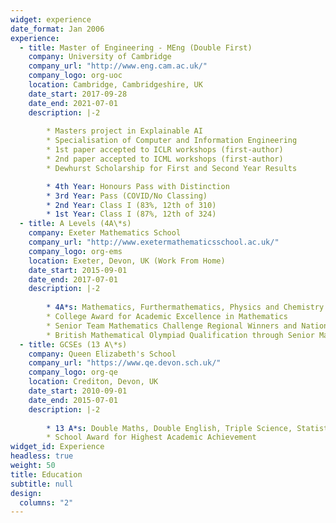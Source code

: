 ```yaml
---
widget: experience
date_format: Jan 2006
experience:
  - title: Master of Engineering - MEng (Double First)
    company: University of Cambridge
    company_url: "http://www.eng.cam.ac.uk/"
    company_logo: org-uoc
    location: Cambridge, Cambridgeshire, UK
    date_start: 2017-09-28
    date_end: 2021-07-01
    description: |-2
        
        * Masters project in Explainable AI
        * Specialisation of Computer and Information Engineering
        * 1st paper accepted to ICLR workshops (first-author)
        * 2nd paper accepted to ICML workshops (first-author)
        * Dewhurst Scholarship for First and Second Year Results

        * 4th Year: Honours Pass with Distinction
        * 3rd Year: Pass (COVID/No Classing)
        * 2nd Year: Class I (83%, 12th of 310)
        * 1st Year: Class I (87%, 12th of 324)
  - title: A Levels (4A\*s)
    company: Exeter Mathematics School
    company_url: "http://www.exetermathematicsschool.ac.uk/"
    company_logo: org-ems
    location: Exeter, Devon, UK (Work From Home)
    date_start: 2015-09-01
    date_end: 2017-07-01
    description: |-2
        
        * 4A*s: Mathematics, Furthermathematics, Physics and Chemistry
        * College Award for Academic Excellence in Mathematics
        * Senior Team Mathematics Challenge Regional Winners and National Final Competitors
        * British Mathematical Olympiad Qualification through Senior Mathematical Challenge
  - title: GCSEs (13 A\*s)
    company: Queen Elizabeth's School
    company_url: "https://www.qe.devon.sch.uk/"
    company_logo: org-qe
    location: Crediton, Devon, UK
    date_start: 2010-09-01
    date_end: 2015-07-01
    description: |-2
        
        * 13 A*s: Double Maths, Double English, Triple Science, Statistics, Astronomy, Spanish, French, History, Geography
        * School Award for Highest Academic Achievement
widget_id: Experience
headless: true
weight: 50
title: Education
subtitle: null
design:
  columns: "2"
---
```

